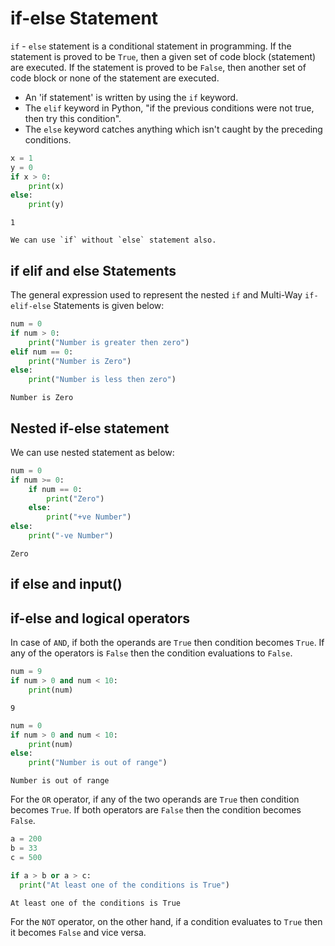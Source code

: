 # if-else Statement

`if` - `else` statement is a conditional statement in programming. If the statement is proved to be `True`, then a given set of code block (statement) are executed. If the statement is proved to be `False`, then another set of code block or none of the statement are executed.

- An 'if statement' is written by using the `if` keyword.
- The `elif` keyword in Python, "if the previous conditions were not true, then try this condition".
- The `else` keyword catches anything which isn't caught by the preceding conditions.

```py
x = 1
y = 0
if x > 0:
    print(x)
else:
    print(y)
```

```console
1
```

```{Note}
We can use `if` without `else` statement also.
```

## if elif and else Statements

The general expression used to represent the nested `if` and Multi-Way `if-elif-else` Statements is given below:

```py
num = 0
if num > 0:
    print("Number is greater then zero")
elif num == 0:
    print("Number is Zero")
else:
    print("Number is less then zero")        
```

```console
Number is Zero
```

## Nested if-else statement

We can use nested statement as below:

```py
num = 0
if num >= 0:
    if num == 0:
        print("Zero")
    else:
        print("+ve Number")
else:
    print("-ve Number")        
```

```console
Zero
```

## if else and input()

## if-else and logical operators

In case of `AND`, if both the operands are `True` then condition becomes `True`. If any of the operators is `False` then the condition evaluations to `False`.

```py
num = 9
if num > 0 and num < 10:
    print(num)
```

```console
9
```

```py
num = 0
if num > 0 and num < 10:
    print(num)
else:
    print("Number is out of range")    
```

```console
Number is out of range
```

For the `OR` operator, if any of the two operands are `True` then condition becomes `True`. If both operators are `False` then the condition becomes `False`.

```py
a = 200
b = 33
c = 500

if a > b or a > c:
  print("At least one of the conditions is True")
```

```console
At least one of the conditions is True
```

For the `NOT` operator, on the other hand, if a condition evaluates to `True` then it becomes `False` and vice versa.
